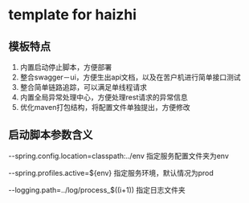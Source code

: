 # template for haizhi

## 模板特点

1. 内置启动停止脚本，方便部署
2. 整合swagger－ui，方便生出api文档，以及在苦户机进行简单接口测试
3. 整合简单链路追踪，可以满足单线程请求
4. 内置全局异常处理中心，方便处理rest请求的异常信息
5. 优化maven打包结构，将配置文件单独提出，方便修改

## 启动脚本参数含义

--spring.config.location=classpath:../env    指定服务配置文件夹为env

--spring.profiles.active=${env}         指定服务环境，默认情况为prod

--logging.path=../log/process_$((i+1))  指定日志文件夹

